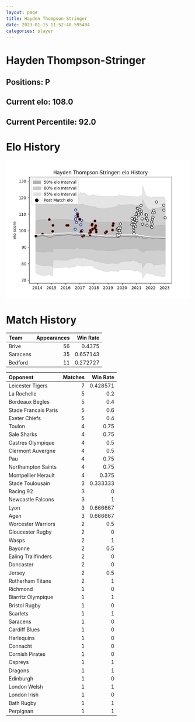 ```yaml
---  
layout: page  
title: Hayden Thompson-Stringer  
date: 2023-01-15 11:52:40.595404  
categories: player  
---
```

# Hayden Thompson-Stringer

## Positions: P

## Current elo: 108.0

## Current Percentile: 92.0

# Elo History


![elo history](history_HaydenThompson-Stringer.png)
# Match History


| Team     |   Appearances |   Win Rate |
|:---------|--------------:|-----------:|
| Brive    |            56 |   0.4375   |
| Saracens |            35 |   0.657143 |
| Bedford  |            11 |   0.272727 |

| Opponent             |   Matches |   Win Rate |
|:---------------------|----------:|-----------:|
| Leicester Tigers     |         7 |   0.428571 |
| La Rochelle          |         5 |   0.2      |
| Bordeaux Begles      |         5 |   0.4      |
| Stade Francais Paris |         5 |   0.6      |
| Exeter Chiefs        |         5 |   0.4      |
| Toulon               |         4 |   0.75     |
| Sale Sharks          |         4 |   0.75     |
| Castres Olympique    |         4 |   0.5      |
| Clermont Auvergne    |         4 |   0.5      |
| Pau                  |         4 |   0.75     |
| Northampton Saints   |         4 |   0.75     |
| Montpellier Herault  |         4 |   0.375    |
| Stade Toulousain     |         3 |   0.333333 |
| Racing 92            |         3 |   0        |
| Newcastle Falcons    |         3 |   1        |
| Lyon                 |         3 |   0.666667 |
| Agen                 |         3 |   0.666667 |
| Worcester Warriors   |         2 |   0.5      |
| Gloucester Rugby     |         2 |   0        |
| Wasps                |         2 |   1        |
| Bayonne              |         2 |   0.5      |
| Ealing Trailfinders  |         2 |   0        |
| Doncaster            |         2 |   0        |
| Jersey               |         2 |   0.5      |
| Rotherham Titans     |         2 |   1        |
| Richmond             |         1 |   0        |
| Biarritz Olympique   |         1 |   1        |
| Bristol Rugby        |         1 |   0        |
| Scarlets             |         1 |   1        |
| Saracens             |         1 |   0        |
| Cardiff Blues        |         1 |   0        |
| Harlequins           |         1 |   0        |
| Connacht             |         1 |   0        |
| Cornish Pirates      |         1 |   0        |
| Ospreys              |         1 |   1        |
| Dragons              |         1 |   1        |
| Edinburgh            |         1 |   0        |
| London Welsh         |         1 |   1        |
| London Irish         |         1 |   0        |
| Bath Rugby           |         1 |   1        |
| Perpignan            |         1 |   1        |